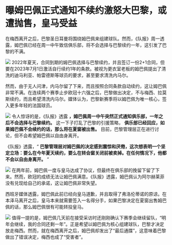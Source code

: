 

# 曝姆巴佩正式通知不续约激怒大巴黎，或遭抛售，皇马受益

在梅西离开之后，巴黎圣日耳曼将围绕姆巴佩来组建球队。然而，《队报》周一透露，姆巴佩已经在周一中午致信俱乐部，将不会选择与巴黎续约一年，这引发了巴黎的不满。

![](https://inews.gtimg.com/news_bt/O9utBz1vfoNSI0JwimZMuVKy2u3NEI5Enj5R112GaGeKQAA/1000)
2022年夏天，合同到期的姆巴佩选择与巴黎续约，并且签订一份2+1合同，但要在2023年7月1日激活自行续约1年的条款。被视为更衣室老板的姆巴佩提出了清洗的迪马利亚、帕雷德斯等球员的要求，甚至要求清洗内马尔。

然而，由于无人问津，内马尔留了下来，而且按照合同条款自动续约，这让姆巴佩非常不满。在连续两个赛季止步欧冠十六强之后，巴黎做出决定，不与梅西、拉莫斯续约，而且希望清洗内马尔。媒体认为，巴黎新赛季将以姆巴佩为唯一核心，签入更多年轻的法国球员。

![](https://inews.gtimg.com/news_bt/OKlp3K0cEwlDjAQcYrP5qaBL0LPGcg8abJllQYUUDoqgMAA/1000)
令人惊讶的是，《队报》透露 **，姆巴佩周一中午突然正式通知俱乐部，一年之后不会选择与巴黎续约。** 这一下子打乱了巴黎的引援策略，
**俱乐部已经回应，如果姆巴佩不会续约的话，那么将在夏窗被出售。** 目前，巴黎管理层正在进行讨论，但不会希望姆巴佩以自由身离开。

《队报》透露，“
**巴黎管理层对姆巴佩的决定感到震惊和厌倦，这次想表明一个坚定立场：要么在今年夏天续约，要么在转会窗关闭前被卖掉。在任何情况下，他都不会以自由身离开。**
”

![](https://inews.gtimg.com/news_bt/OVUga_8lVsD3RUCaQcQJ5Z9W5IDD-agFqVQZU8-jRU-s4AA/1000)
在两年前，姆巴佩一度与皇马达成了协议，但最终在俱乐部的挽留下留了下来。然而，欧冠的成绩无法让姆巴佩满意。《队报》透露，姆巴佩认为阿尔赫莱菲没有兑现给自己的承诺，这让姆巴佩非常失望。

西班牙媒体透露，姆巴佩此前已经向皇马道歉，并且取得了弗洛伦蒂诺的原谅。在本泽马离开之后，皇马本来就需要签入一名得分手，如果巴黎决定在夏窗出售姆巴佩的话，那么姆巴佩很有可能转投皇马。

![](https://inews.gtimg.com/news_bt/OuytzkcygEOPuzubI7g5DO1bXJFRrvclUoMGwMhi6Wr6IAA/1000)
值得一提的是，姆巴佩几天前在接受采访时还刚刚确认下赛季会继续留队，“明年会继续，我的合同还剩一年”。正是希望以姆巴佩为核心组建球队，巴黎才决定放走梅西。然而，就在梅西离开之后，姆巴佩却发出了“最后通牒”，这意味着巴黎做出了错误决定，梅西也成了“受害者”。

